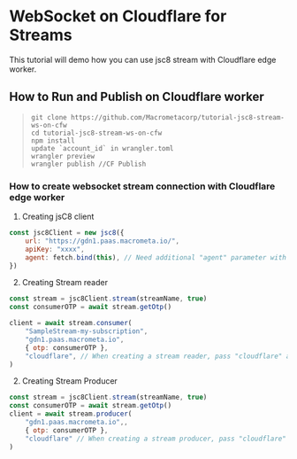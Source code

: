 # WebSocket on Cloudflare for Streams

This tutorial will demo how you can use jsc8 stream with Cloudflare edge worker.

## How to Run and Publish on Cloudflare worker
>```
> git clone https://github.com/Macrometacorp/tutorial-jsc8-stream-ws-on-cfw
> cd tutorial-jsc8-stream-ws-on-cfw
> npm install
> update `account_id` in wrangler.toml
> wrangler preview
> wrangler publish //CF Publish
>```

### How to create websocket stream connection with Cloudflare edge worker 

1. Creating jsC8 client
```js
const jsc8Client = new jsc8({
    url: "https://gdn1.paas.macrometa.io/",
    apiKey: "xxxx",
    agent: fetch.bind(this), // Need additional "agent" parameter with value "fetch.bind(this)"
})
```

2. Creating Stream reader 
```js
const stream = jsc8Client.stream(streamName, true)
const consumerOTP = await stream.getOtp()

client = await stream.consumer(
    "SampleStream-my-subscription",
    "gdn1.paas.macrometa.io",
    { otp: consumerOTP },
    "cloudflare", // When creating a stream reader, pass "cloudflare" as the last parameter in order to create Cloudflare websocket connection
)
```

2. Creating Stream Producer 
```js
const stream = jsc8Client.stream(streamName, true)
const consumerOTP = await stream.getOtp()
client = await stream.producer(
    "gdn1.paas.macrometa.io",, 
    { otp: consumerOTP }, 
    "cloudflare" // When creating a stream producer, pass "cloudflare" as the last parameter in order to create Cloudflare websocket connection
)
```
